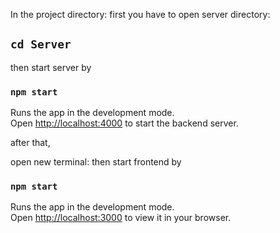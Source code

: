 In the project directory:
first you have to open server directory:
## `cd Server`
then start server by 
### `npm start`

Runs the app in the development mode.\
Open [http://localhost:4000](http://localhost:4000) to start the backend server.

after that,

open new terminal:
then start frontend by

### `npm start`

Runs the app in the development mode.\
Open [http://localhost:3000](http://localhost:3000) to view it in your browser.
